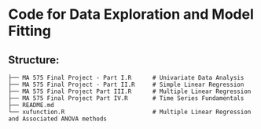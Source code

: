 # Code for Data Exploration and Model Fitting

## Structure:

    ├── MA 575 Final Project - Part I.R      # Univariate Data Analysis    
    ├── MA 575 Final Project - Part II.R     # Simple Linear Regression 
    ├── MA 575 Final Project Part III.R      # Multiple Linear Regression   
    ├── MA 575 Final Project Part IV.R       # Time Series Fundamentals
    ├── README.md
    └── xufunction.R                         # Multiple Linear Regression and Associated ANOVA methods
